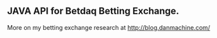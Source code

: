 ## JAVA API for Betdaq Betting Exchange.

More on my betting exchange research at http://blog.danmachine.com/
